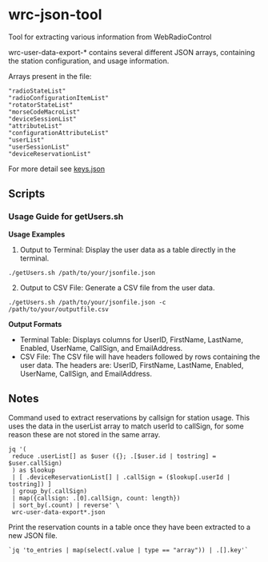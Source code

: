 # wrc-json-tool
Tool for extracting various information from WebRadioControl

wrc-user-data-export-* contains several different JSON arrays, containing the station configuration, and usage information.

Arrays present in the file:

    "radioStateList"
    "radioConfigurationItemList"
    "rotatorStateList"
    "morseCodeMacroList"
    "deviceSessionList"
    "attributeList"
    "configurationAttributeList"
    "userList"
    "userSessionList"
    "deviceReservationList"

For more detail see [keys.json](keys.json)

## Scripts

### Usage Guide for getUsers.sh

**Usage Examples**

1. Output to Terminal:
Display the user data as a table directly in the terminal.
```
./getUsers.sh /path/to/your/jsonfile.json
```

2. Output to CSV File:
Generate a CSV file from the user data.
```
./getUsers.sh /path/to/your/jsonfile.json -c /path/to/your/outputfile.csv
```

**Output Formats**

* Terminal Table: Displays columns for UserID, FirstName, LastName, Enabled, UserName, CallSign, and EmailAddress.
* CSV File: The CSV file will have headers followed by rows containing the user data. The headers are: UserID, FirstName, LastName, Enabled, UserName, CallSign, and EmailAddress.

## Notes

Command used to extract reservations by callsign for station usage. This uses the data in the userList array to match userId to callSign, for some reason these are not stored in the same array.
    
    jq '(
     reduce .userList[] as $user ({}; .[$user.id | tostring] = $user.callSign)
     ) as $lookup
     | [ .deviceReservationList[] | .callSign = ($lookup[.userId | tostring]) ]
     | group_by(.callSign)
     | map({callsign: .[0].callSign, count: length})
     | sort_by(.count) | reverse' \
     wrc-user-data-export*.json

Print the reservation counts in a table once they have been extracted to a new JSON file.

    `jq 'to_entries | map(select(.value | type == "array")) | .[].key'`

